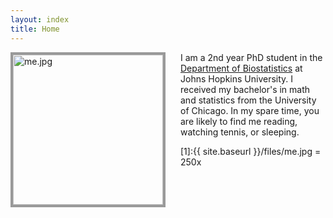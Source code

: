 ```yaml
---
layout: index
title: Home
---
```


<img src="{{ site.baseurl }}/files/me.jpg" alt="me.jpg" style="float: left; width: 240px; margin-right: 24px; border: #999 4px solid"/>

I am a 2nd year PhD student in the [Department of Biostatistics](https://www.jhsph.edu/departments/biostatistics/index.html) at Johns Hopkins University. I received my bachelor's in math and statistics from the University of Chicago. In my spare time, you are likely to find me reading, watching tennis, or sleeping. 

[1]:{{ site.baseurl }}/files/me.jpg = 250x